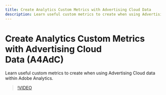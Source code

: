 ```yaml
---
title: Create Analytics Custom Metrics with Advertising Cloud Data
description: Learn useful custom metrics to create when using Advertising Cloud data within Adobe Analytics.
---
```


# Create Analytics Custom Metrics with Advertising Cloud Data (A4AdC)

Learn useful custom metrics to create when using Advertising Cloud data within Adobe Analytics.  

>[!VIDEO](https://video.tv.adobe.com/v/33919)
